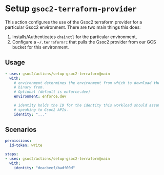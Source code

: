 # Setup `gsoc2-terraform-provider`

This action configures the use of the Gsoc2 terraform provider for a
particular Gsoc2 environment.  There are two main things this does:
1. Installs/Authenticates `chainctl` for the particular environment,
2. Configure a `~/.terraformrc` that pulls the Gsoc2 provider from our GCS
  bucket for this environment.

## Usage

```yaml
- uses: gsoc2/actions/setup-gsoc2-terraform@main
  with:
    # environment determines the environment from which to download the chainctl
    # binary from.
    # Optional (default is enforce.dev)
    environment: enforce.dev

    # identity holds the ID for the identity this workload should assume when
    # speaking to Gsoc2 APIs.
    identity: "..."
```

## Scenarios

```yaml
permissions:
  id-token: write

steps:
- uses: gsoc2/actions/setup-gsoc2-terraform@main
  with:
    identity: "deadbeef/badf00d"
```
